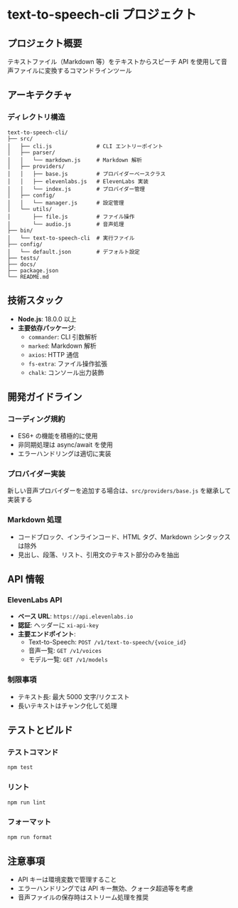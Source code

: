 # text-to-speech-cli プロジェクト

## プロジェクト概要
テキストファイル（Markdown 等）をテキストからスピーチ API を使用して音声ファイルに変換するコマンドラインツール

## アーキテクチャ

### ディレクトリ構造
```
text-to-speech-cli/
├── src/
│   ├── cli.js              # CLI エントリーポイント
│   ├── parser/
│   │   └── markdown.js     # Markdown 解析
│   ├── providers/
│   │   ├── base.js         # プロバイダーベースクラス
│   │   ├── elevenlabs.js   # ElevenLabs 実装
│   │   └── index.js        # プロバイダー管理
│   ├── config/
│   │   └── manager.js      # 設定管理
│   └── utils/
│       ├── file.js         # ファイル操作
│       └── audio.js        # 音声処理
├── bin/
│   └── text-to-speech-cli  # 実行ファイル
├── config/
│   └── default.json        # デフォルト設定
├── tests/
├── docs/
├── package.json
└── README.md
```

## 技術スタック
- **Node.js**: 18.0.0 以上
- **主要依存パッケージ**:
  - `commander`: CLI 引数解析
  - `marked`: Markdown 解析
  - `axios`: HTTP 通信
  - `fs-extra`: ファイル操作拡張
  - `chalk`: コンソール出力装飾

## 開発ガイドライン

### コーディング規約
- ES6+ の機能を積極的に使用
- 非同期処理は async/await を使用
- エラーハンドリングは適切に実装

### プロバイダー実装
新しい音声プロバイダーを追加する場合は、`src/providers/base.js` を継承して実装する

### Markdown 処理
- コードブロック、インラインコード、HTML タグ、Markdown シンタックスは除外
- 見出し、段落、リスト、引用文のテキスト部分のみを抽出

## API 情報

### ElevenLabs API
- **ベース URL**: `https://api.elevenlabs.io`
- **認証**: ヘッダーに `xi-api-key`
- **主要エンドポイント**:
  - Text-to-Speech: `POST /v1/text-to-speech/{voice_id}`
  - 音声一覧: `GET /v1/voices`
  - モデル一覧: `GET /v1/models`

### 制限事項
- テキスト長: 最大 5000 文字/リクエスト
- 長いテキストはチャンク化して処理

## テストとビルド

### テストコマンド
```bash
npm test
```

### リント
```bash
npm run lint
```

### フォーマット
```bash
npm run format
```

## 注意事項
- API キーは環境変数で管理すること
- エラーハンドリングでは API キー無効、クォータ超過等を考慮
- 音声ファイルの保存時はストリーム処理を推奨